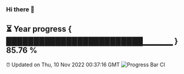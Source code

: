 ### Hi there 👋
⏳ Year progress { █████████████████████████▁▁▁▁▁ } 85.76 %
---
⏰ Updated on Thu, 10 Nov 2022 00:37:16 GMT
![Progress Bar CI](https://github.com/Moyi321/Moyi321/workflows/Progress%20Bar%20CI/badge.svg)
